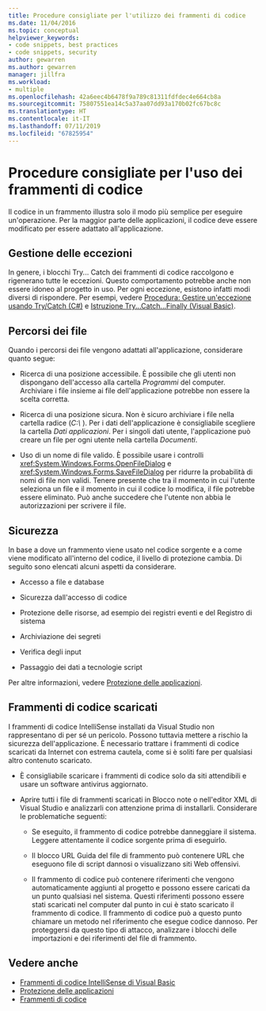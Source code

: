 ```yaml
---
title: Procedure consigliate per l'utilizzo dei frammenti di codice
ms.date: 11/04/2016
ms.topic: conceptual
helpviewer_keywords:
- code snippets, best practices
- code snippets, security
author: gewarren
ms.author: gewarren
manager: jillfra
ms.workload:
- multiple
ms.openlocfilehash: 42a6eec4b6478f9a789c81311fdfdec4e664cb8a
ms.sourcegitcommit: 75807551ea14c5a37aa07dd93a170b02fc67bc8c
ms.translationtype: HT
ms.contentlocale: it-IT
ms.lasthandoff: 07/11/2019
ms.locfileid: "67825954"
---
```

# <a name="best-practices-for-using-code-snippets"></a>Procedure consigliate per l'uso dei frammenti di codice

Il codice in un frammento illustra solo il modo più semplice per eseguire un'operazione. Per la maggior parte delle applicazioni, il codice deve essere modificato per essere adattato all'applicazione.

## <a name="handling-exceptions"></a>Gestione delle eccezioni

In genere, i blocchi Try... Catch dei frammenti di codice raccolgono e rigenerano tutte le eccezioni. Questo comportamento potrebbe anche non essere idoneo al progetto in uso. Per ogni eccezione, esistono infatti modi diversi di rispondere. Per esempi, vedere [Procedura: Gestire un'eccezione usando Try/Catch (C#)](/dotnet/csharp/programming-guide/exceptions/how-to-handle-an-exception-using-try-catch) e [Istruzione Try...Catch...Finally (Visual Basic)](/dotnet/visual-basic/language-reference/statements/try-catch-finally-statement).

## <a name="file-locations"></a>Percorsi dei file

Quando i percorsi dei file vengono adattati all'applicazione, considerare quanto segue:

- Ricerca di una posizione accessibile. È possibile che gli utenti non dispongano dell'accesso alla cartella *Programmi* del computer. Archiviare i file insieme ai file dell'applicazione potrebbe non essere la scelta corretta.

- Ricerca di una posizione sicura. Non è sicuro archiviare i file nella cartella radice (*C:\\* ). Per i dati dell'applicazione è consigliabile scegliere la cartella *Dati applicazioni*. Per i singoli dati utente, l'applicazione può creare un file per ogni utente nella cartella *Documenti*.

- Uso di un nome di file valido. È possibile usare i controlli <xref:System.Windows.Forms.OpenFileDialog> e <xref:System.Windows.Forms.SaveFileDialog> per ridurre la probabilità di nomi di file non validi. Tenere presente che tra il momento in cui l'utente seleziona un file e il momento in cui il codice lo modifica, il file potrebbe essere eliminato. Può anche succedere che l'utente non abbia le autorizzazioni per scrivere il file.

## <a name="security"></a>Sicurezza

In base a dove un frammento viene usato nel codice sorgente e a come viene modificato all'interno del codice, il livello di protezione cambia. Di seguito sono elencati alcuni aspetti da considerare.

- Accesso a file e database

- Sicurezza dall'accesso di codice

- Protezione delle risorse, ad esempio dei registri eventi e del Registro di sistema

- Archiviazione dei segreti

- Verifica degli input

- Passaggio dei dati a tecnologie script

Per altre informazioni, vedere [Protezione delle applicazioni](../ide/securing-applications.md).

## <a name="downloaded-code-snippets"></a>Frammenti di codice scaricati

I frammenti di codice IntelliSense installati da Visual Studio non rappresentano di per sé un pericolo. Possono tuttavia mettere a rischio la sicurezza dell'applicazione. È necessario trattare i frammenti di codice scaricati da Internet con estrema cautela, come si è soliti fare per qualsiasi altro contenuto scaricato.

- È consigliabile scaricare i frammenti di codice solo da siti attendibili e usare un software antivirus aggiornato.

- Aprire tutti i file di frammenti scaricati in Blocco note o nell'editor XML di Visual Studio e analizzarli con attenzione prima di installarli. Considerare le problematiche seguenti:

  - Se eseguito, il frammento di codice potrebbe danneggiare il sistema. Leggere attentamente il codice sorgente prima di eseguirlo.

  - Il blocco URL Guida del file di frammento può contenere URL che eseguono file di script dannosi o visualizzano siti Web offensivi.

  - Il frammento di codice può contenere riferimenti che vengono automaticamente aggiunti al progetto e possono essere caricati da un punto qualsiasi nel sistema. Questi riferimenti possono essere stati scaricati nel computer dal punto in cui è stato scaricato il frammento di codice. Il frammento di codice può a questo punto chiamare un metodo nel riferimento che esegue codice dannoso. Per proteggersi da questo tipo di attacco, analizzare i blocchi delle importazioni e dei riferimenti del file di frammento.

## <a name="see-also"></a>Vedere anche

- [Frammenti di codice IntelliSense di Visual Basic](/dotnet/visual-basic/developing-apps/using-ide/intellisense-code-snippets)
- [Protezione delle applicazioni](../ide/securing-applications.md)
- [Frammenti di codice](../ide/code-snippets.md)
